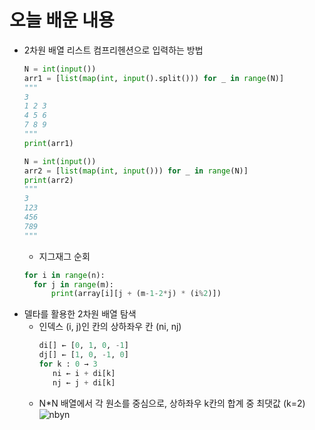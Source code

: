 # 오늘 배운 내용
- 2차원 배열 리스트 컴프리헨션으로 입력하는 방법
  ```py
  N = int(input())
  arr1 = [list(map(int, input().split())) for _ in range(N)]
  """
  3
  1 2 3
  4 5 6
  7 8 9
  """
  print(arr1)

  N = int(input())
  arr2 = [list(map(int, input())) for _ in range(N)]
  print(arr2)
  """
  3
  123
  456
  789
  """
  ```
  - 지그재그 순회
  ```py
  for i in range(n):
    for j in range(m):
        print(array[i][j + (m-1-2*j) * (i%2)])

- 델타를 활용한 2차원 배열 탐색
   - 인덱스 (i, j)인 칸의 상하좌우 칸 (ni, nj)
     ```py
     di[] ← [0, 1, 0, -1]
     dj[] ← [1, 0, -1, 0]
     for k : 0 → 3
        ni ← i + di[k]
        nj ← j + di[k]
     ```  
    - N*N 배열에서 각 원소를 중심으로, 상하좌우 k칸의 합계 중 최댓값 (k=2)
    ![nbyn](nbynmatrix.png)